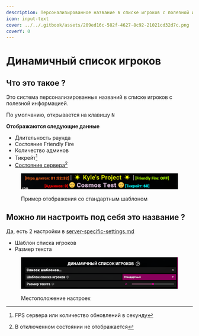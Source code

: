 ```yaml
---
description: Персонализированное название в списке игроков с полезной информацией
icon: input-text
cover: ../../.gitbook/assets/209ed16c-582f-4627-8c92-21021cd32d7c.png
coverY: 0
---
```


# Динамичный список игроков

## Что это такое ?

Это система персонализированных названий в списке игроков с полезной информацией.&#x20;

По умолчанию, открывается на клавишу <kbd>N</kbd>

**Отображаются следующие данные**

* Длительность раунда
* Состояние Friendly Fire
* Количество админов
* Тикрейт[^1]
* [Состояние сервера](#user-content-fn-2)[^2]

<figure><img src="../../.gitbook/assets/image (5) (1) (1).png" alt=""><figcaption><p>Пример отображения со стандартным шаблоном</p></figcaption></figure>

## Можно ли настроить под себя это название ?

Да, есть 2 настройки в [server-specific-settings.md](server-specific-settings.md "mention")

* Шаблон списка игроков
* Размер текста

<figure><img src="../../.gitbook/assets/image (6) (1) (1).png" alt=""><figcaption><p>Местоположение настроек</p></figcaption></figure>

[^1]: FPS сервера или количество обновлений в секунду

[^2]: В отключенном состоянии не отображается
